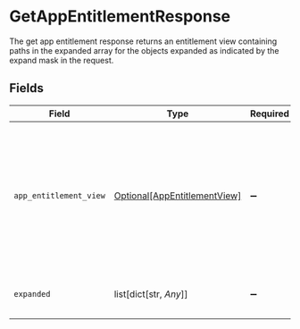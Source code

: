 # GetAppEntitlementResponse

The get app entitlement response returns an entitlement view containing paths in the expanded array for the objects expanded as indicated by the expand mask in the request.


## Fields

| Field                                                                                                                    | Type                                                                                                                     | Required                                                                                                                 | Description                                                                                                              |
| ------------------------------------------------------------------------------------------------------------------------ | ------------------------------------------------------------------------------------------------------------------------ | ------------------------------------------------------------------------------------------------------------------------ | ------------------------------------------------------------------------------------------------------------------------ |
| `app_entitlement_view`                                                                                                   | [Optional[AppEntitlementView]](../../models/shared/appentitlementview.md)                                                | :heavy_minus_sign:                                                                                                       | The app entitlement view contains the serialized app entitlement and paths to objects referenced by the app entitlement. |
| `expanded`                                                                                                               | list[dict[str, *Any*]]                                                                                                   | :heavy_minus_sign:                                                                                                       | List of serialized related objects.                                                                                      |